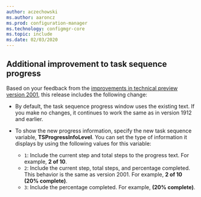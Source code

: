 ```yaml
---
author: aczechowski
ms.author: aaroncz
ms.prod: configuration-manager
ms.technology: configmgr-core
ms.topic: include
ms.date: 02/03/2020
---
```


## <a name="bkmk_tsprogress"></a> Additional improvement to task sequence progress

<!--5932692, fka 2356386-->

Based on your feedback from the [improvements in technical preview version 2001](/configmgr/core/get-started/2020/technical-preview-2001#bkmk_tsprogress), this release includes the following change:

- By default, the task sequence progress window uses the existing text. If you make no changes, it continues to work the same as in version 1912 and earlier.

- To show the new progress information, specify the new task sequence variable, **TSProgressInfoLevel**. You can set the type of information it displays by using the following values for this variable:

  - `1`: Include the current step and total steps to the progress text. For example, **2 of 10**.
  - `2`: Include the current step, total steps, and percentage completed. This behavior is the same as version 2001. For example, **2 of 10 (20% complete)**.
  - `3`: Include the percentage completed. For example, **(20% complete)**.
